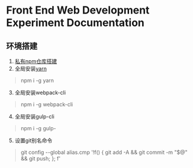 # Front End Web Development Experiment Documentation

## 环境搭建
1.  [私有npm仓库搭建](./私有npm仓库搭建.md)
2.  全局安装[yarn](https://yarn.org.cn/)
>   npm i -g yarn
3.  全局安装webpack-cli
>   npm i -g webpack-cli
4.  全局安装gulp-cli
>   npm i -g gulp-
5.  设置git别名命令
>   git config --global alias.cmp '!f() { git add -A && git commit -m "$@" && git push; }; f'
